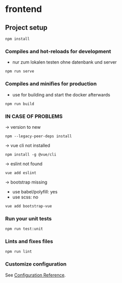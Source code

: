 # frontend

## Project setup
```
npm install
```

### Compiles and hot-reloads for development
- nur zum lokalen testen ohne datenbank und server
```
npm run serve
```

### Compiles and minifies for production
- use for building and start the docker afterwards
```
npm run build
```

### IN CASE OF PROBLEMS
-> version to new
```
npm --legacy-peer-deps install
```
-> vue cli not installed
```
npm install -g @vue/cli
```
-> eslint not found
```
vue add eslint                    
```
-> bootstrap missing
- use babel/polyfill: yes
- use scss: no
```
vue add bootstrap-vue
```

### Run your unit tests
```
npm run test:unit
```

### Lints and fixes files
```
npm run lint
```

### Customize configuration
See [Configuration Reference](https://cli.vuejs.org/config/).
